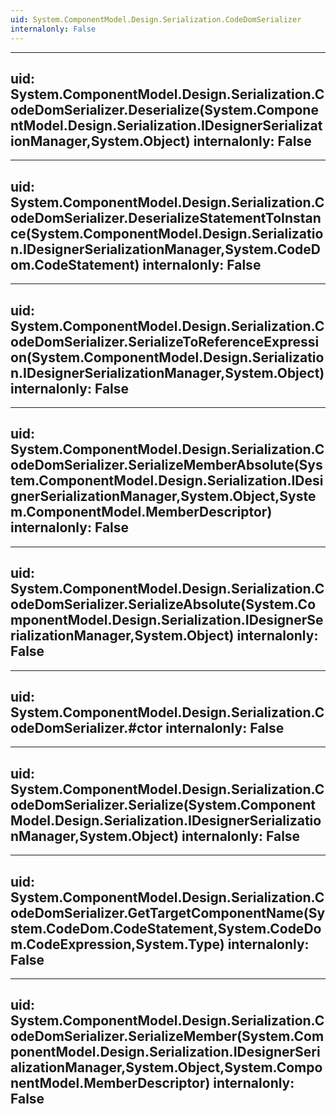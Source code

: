 ```yaml
---
uid: System.ComponentModel.Design.Serialization.CodeDomSerializer
internalonly: False
---
```


---
uid: System.ComponentModel.Design.Serialization.CodeDomSerializer.Deserialize(System.ComponentModel.Design.Serialization.IDesignerSerializationManager,System.Object)
internalonly: False
---

---
uid: System.ComponentModel.Design.Serialization.CodeDomSerializer.DeserializeStatementToInstance(System.ComponentModel.Design.Serialization.IDesignerSerializationManager,System.CodeDom.CodeStatement)
internalonly: False
---

---
uid: System.ComponentModel.Design.Serialization.CodeDomSerializer.SerializeToReferenceExpression(System.ComponentModel.Design.Serialization.IDesignerSerializationManager,System.Object)
internalonly: False
---

---
uid: System.ComponentModel.Design.Serialization.CodeDomSerializer.SerializeMemberAbsolute(System.ComponentModel.Design.Serialization.IDesignerSerializationManager,System.Object,System.ComponentModel.MemberDescriptor)
internalonly: False
---

---
uid: System.ComponentModel.Design.Serialization.CodeDomSerializer.SerializeAbsolute(System.ComponentModel.Design.Serialization.IDesignerSerializationManager,System.Object)
internalonly: False
---

---
uid: System.ComponentModel.Design.Serialization.CodeDomSerializer.#ctor
internalonly: False
---

---
uid: System.ComponentModel.Design.Serialization.CodeDomSerializer.Serialize(System.ComponentModel.Design.Serialization.IDesignerSerializationManager,System.Object)
internalonly: False
---

---
uid: System.ComponentModel.Design.Serialization.CodeDomSerializer.GetTargetComponentName(System.CodeDom.CodeStatement,System.CodeDom.CodeExpression,System.Type)
internalonly: False
---

---
uid: System.ComponentModel.Design.Serialization.CodeDomSerializer.SerializeMember(System.ComponentModel.Design.Serialization.IDesignerSerializationManager,System.Object,System.ComponentModel.MemberDescriptor)
internalonly: False
---
